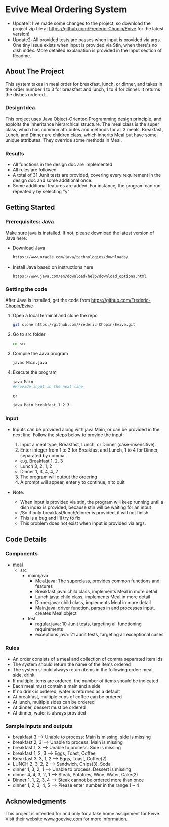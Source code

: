 # Evive Meal Ordering System
- Update1: I've made some changes to the project, so download the project zip file at https://github.com/Frederic-Chopin/Evive
for the latest version!
- Update2: All provided tests are passes when input is provided via args. One tiny issue exists when input is provided via Stin, when there's no dish index.
  More detailed explanation is provided in the Input section of Readme. 

## About The Project
This system takes in meal order for breakfast, lunch, or dinner, 
and takes in the order number 1 to 3 for breakfast and lunch, 1 to 4 for dinner.
It returns the dishes ordered. 

### Design Idea
This project uses Java Object-Oriented Programming design principle, and exploits the inheritance hierarchical structure. 
The meal class is the super class, which has common attributes and methods for all 3 meals.
Breakfast, Lunch, and Dinner are children class, which inherits Meal but have some unique attributes. 
They override some methods in Meal. 

### Results
- All functions in the design doc are implemented
- All rules are followed
- A total of 31 Junit tests are provided, covering every requirement in the design doc and some additional once.
- Some additional features are added. For instance, the program can run repeatedly by selecting "y"


## Getting Started



### Prerequisites: Java

Make sure java is installed. If not, please download the latest version of Java here:
- Download Java
  ```sh
  https://www.oracle.com/java/technologies/downloads/
  ```
- Install Java based on instructions here
  ```sh
  https://www.java.com/en/download/help/download_options.html
  ```

### Getting the code

After Java is installed, get the code from https://github.com/Frederic-Chopin/Evive

1. Open a local terminal and clone the repo
   ```sh
   git clone https://github.com/Frederic-Chopin/Evive.git
   ```
2. Go to src folder
   ```sh
   cd src
   ```
3. Compile the Java program
   ```sh
   javac Main.java
   ```
4. Execute the program
    ```sh
   java Main 
   #Provide input in the next line
   ```
   or 
   ```sh
   java Main breakfast 1 2 3
   ```
### Input
- Inputs can be provided along with java Main, or can be provided in the next line. 
  Follow the steps below to provide the input:
  1. Input a meal type, Breakfast, Lunch, or Dinner (case-insensitive). 
  2. Enter integer from 1 to 3 for Breakfast and Lunch, 1 to 4 for Dinner, 
  separated by comma.
    - e.g. Breakfast 1, 2, 3 
    - Lunch 3, 2, 1, 2
    - Dinner 1, 3, 4, 4, 2
  3. The program will output the ordering
  4. A prompt will appear, enter y to continue, n to quit

- Note: 
  - When input is provided via stin, the program will keep running until a dish index is provided, because stin will be waiting for an input
  - /So if only breakfast/lunch/dinner is provided, it will not finish
  - This is a bug and I'll try to fix
  - This problem does not exist when input is provided via args.



## Code Details

### Components
- meal 
  - src
    - main/java
      - Meal.java: The superclass, provides common functions and features
      - Breakfast.java: child class, implements Meal in more detail
      - Lunch.java: child class, implements Meal in more detail
      - Dinner.java: child class, implements Meal in more detail
      - Main.java: driver function, parses in and processes input, creates Meal object
    - test
      - regular.java: 10 Junit tests, targeting all functioning requirements
      - exceptions.java: 21 Junit tests, targeting all exceptional cases

### Rules
- An order consists of a meal and collection of comma separated item Ids
- The system should return the name of the items ordered
- The system should always return items in the following order: meal, side, drink
- If multiple items are ordered, the number of items should be indicated
- Each meal must contain a main and a side
- If no drink is ordered, water is returned as a default
- At breakfast, multiple cups of coffee can be ordered
- At lunch, multiple sides can be ordered
- At dinner, dessert must be ordered
- At dinner, water is always provided


### Sample inputs and outputs
- breakfast 3 --> Unable to process: Main is missing, side is missing
- breakfast 2, 3 --> Unable to process: Main is missing
- breakfast 1, 3 --> Unable to process: Side is missing
- breakfast 1, 2, 3 --> Eggs, Toast, Coffee
- Breakfast 3, 3, 1, 2 --> Eggs, Toast, Coffee(2)
- LUNCH 2, 3, 2, 2 --> Sandwich, Chips(3), Soda
- dinner 1, 3, 2, 1 -->  Unable to process: Dessert is missing
- dinner 4, 4, 3, 2, 1 --> Steak, Potatoes, Wine, Water, Cake(2)
- Dinner 1, 1, 2, 3, 4 --> Steak cannot be ordered more than once
- dinner 1, 2, 3, 4, 5 --> Please enter number in the range 1 ~ 4


## Acknowledgments
This project is intended for and only for a take home assignment for Evive.
Visit their website www.goevive.com for more information. 
